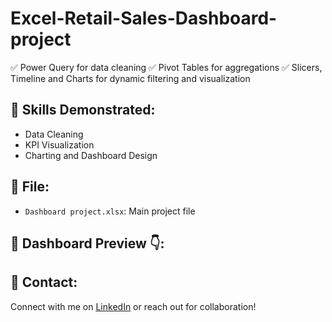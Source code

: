 # Excel-Retail-Sales-Dashboard-project

  ✅ Power Query for data cleaning
  ✅ Pivot Tables for aggregations
  ✅ Slicers, Timeline and Charts for dynamic filtering and visualization

## 📝 Skills Demonstrated:
  - Data Cleaning
  - KPI Visualization
  - Charting and Dashboard Design

## 📂 File:
  - `Dashboard project.xlsx`: Main project file

## 📸 Dashboard Preview 👇:





## 📧 Contact:
  Connect with me on [LinkedIn](https://www.linkedin.com/in/chirag-gothankar-7902a9330/) or reach out for collaboration!  
